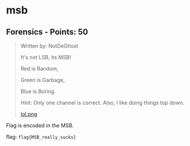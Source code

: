 # msb

## Forensics - Points: 50

> Written by: NotDeGhost
>
> 
>
> It's not LSB, its MSB!
>
> 
>
> Red is Random,
>
> Green is Garbage,
>
> Blue is Boring. 
>
> 
>
> Hint: Only one channel is correct. Also, I like doing things top down. 
>
> [lol.png](lol.png)
>

Flag is encoded in the MSB.

flag: `flag{MSB_really_sucks}`